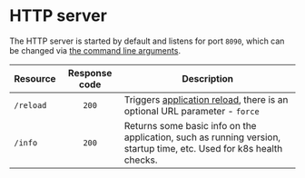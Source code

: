 <!--
s3sync-service - Realtime S3 synchronisation tool
Copyright (c) 2020  Yevgeniy Valeyev

This program is free software: you can redistribute it and/or modify
it under the terms of the GNU General Public License as published by
the Free Software Foundation, either version 3 of the License, or
(at your option) any later version.

This program is distributed in the hope that it will be useful,
but WITHOUT ANY WARRANTY; without even the implied warranty of
MERCHANTABILITY or FITNESS FOR A PARTICULAR PURPOSE.  See the
GNU General Public License for more details.

You should have received a copy of the GNU General Public License
along with this program.  If not, see <http://www.gnu.org/licenses/>.
 -->

# HTTP server

The HTTP server is started by default and listens for port `8090`, which can be changed via [the command line arguments](configuration.md#command-line-args).

| Resource | Response code | Description |
|----------|:-------------:|-------------|
| `/reload` | `200` | Triggers [application reload](how-it-works.md#application-reload), there is an optional URL parameter - `force` |
| `/info` | `200` | Returns some basic info on the application, such as running version, startup time, etc. Used for k8s health checks. |
